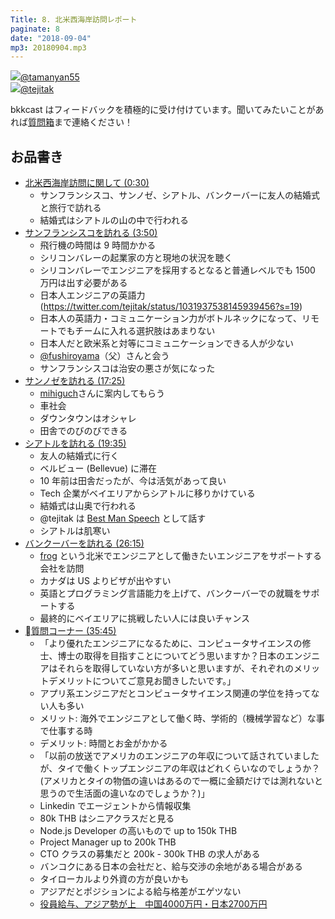 ```yaml
---
Title: 8. 北米西海岸訪問レポート
paginate: 8
date: "2018-09-04"
mp3: 20180904.mp3
---
```


<div class="presenter-container">
  <div class="presenter-item">
    <a href="https://twitter.com/tamanyan55" target="_blank"><img class="icon" src="https://pbs.twimg.com/profile_images/712212594396778497/BqOVpfAj_400x400.jpg"><span>@tamanyan55</span></a>
  </div>
  <div class="presenter-item">
    <a href="https://twitter.com/tejitak" target="_blank"><img class="icon" src="https://pbs.twimg.com/profile_images/962982531938246656/wGmx7qIC_400x400.jpg"><span>@tejitak</span></a>
  </div>
</div>

bkkcast はフィードバックを積極的に受け付けています。聞いてみたいことがあれば<a class="notice" href="https://peing.net/ja/bkkcast" target="_blank">質問箱</a>まで連絡ください！

## お品書き

- <a class="jump" href="#30">北米西海岸訪問に関して (0:30)</a>
  - サンフランシスコ、サンノゼ、シアトル、バンクーバーに友人の結婚式と旅行で訪れる
  - 結婚式はシアトルの山の中で行われる
- <a class="jump" href="#162">サンフランシスコを訪れる (3:50)</a>
  - 飛行機の時間は 9 時間かかる
  - シリコンバレーの起業家の方と現地の状況を聴く
  - シリコンバレーでエンジニアを採用するとなると普通レベルでも 1500 万円は出す必要がある
  - 日本人エンジニアの英語力 (https://twitter.com/tejitak/status/1031937538145939456?s=19)
  - 日本人の英語力・コミュニケーション力がボトルネックになって、リモートでもチームに入れる選択肢はあまりない
  - 日本人だと欧米系と対等にコミュニケーションできる人が少ない
  - [@fushiroyama](https://twitter.com/fushiroyama)（父）さんと会う
  - サンフランシスコは治安の悪さが気になった
- <a class="jump" href="#1045">サンノゼを訪れる (17:25)</a>
  - [mihiguch](https://twitter.com/mihiguch)さんに案内してもらう
  - 車社会
  - ダウンタウンはオシャレ
  - 田舎でのびのびできる
- <a class="jump" href="#1175">シアトルを訪れる (19:35)</a>
  - 友人の結婚式に行く
  - ベルビュー (Bellevue) に滞在
  - 10 年前は田舎だったが、今は活気があって良い
  - Tech 企業がベイエリアからシアトルに移りかけている
  - 結婚式は山奥で行われる
  - @tejitak は [Best Man Speech](https://www.hitched.co.uk/wedding-speeches/example_best-man_speeches_1/) として話す
  - シアトルは肌寒い
- <a class="jump" href="#1575">バンクーバーを訪れる (26:15)</a>
  - [frog](https://frogagent.com/) という北米でエンジニアとして働きたいエンジニアをサポートする会社を訪問
  - カナダは US よりビザが出やすい
  - 英語とプログラミング言語能力を上げて、バンクーバーでの就職をサポートする
  - 最終的にベイエリアに挑戦したい人には良いチャンス
- <a class="jump" href="#1575">質問コーナー (35:45)</a>
  - 「より優れたエンジニアになるために、コンピュータサイエンスの修士、博士の取得を目指すことについてどう思いますか？日本のエンジニアはそれらを取得していない方が多いと思いますが、それぞれのメリットデメリットについてご意見お聞きしたいです。」
  - アプリ系エンジニアだとコンピュータサイエンス関連の学位を持ってない人も多い
  - メリット: 海外でエンジニアとして働く時、学術的（機械学習など）な事で仕事する時
  - デメリット: 時間とお金がかかる
  - 「以前の放送でアメリカのエンジニアの年収について話されていましたが、タイで働くトップエンジニアの年収はどれくらいなのでしょうか？(アメリカとタイの物価の違いはあるので一概に金額だけでは測れないと思うので生活面の違いなのでしょうか？)」
  - Linkedin でエージェントから情報収集
  - 80k THB はシニアクラスだと見る
  - Node.js Developer の高いもので up to 150k THB
  - Project Manager up to 200k THB
  - CTO クラスの募集だと 200k - 300k THB の求人がある
  - バンコクにある日本の会社だと、給与交渉の余地がある場合がある
  - タイローカルより外資の方が良いかも
  - アジアだとポジションによる給与格差がエゲツない
  - [役員給与、アジア勢が上　中国4000万円・日本2700万円](https://r.nikkei.com/article/DGXKASDZ04H4N_V10C17A8MM8000?s=3)
